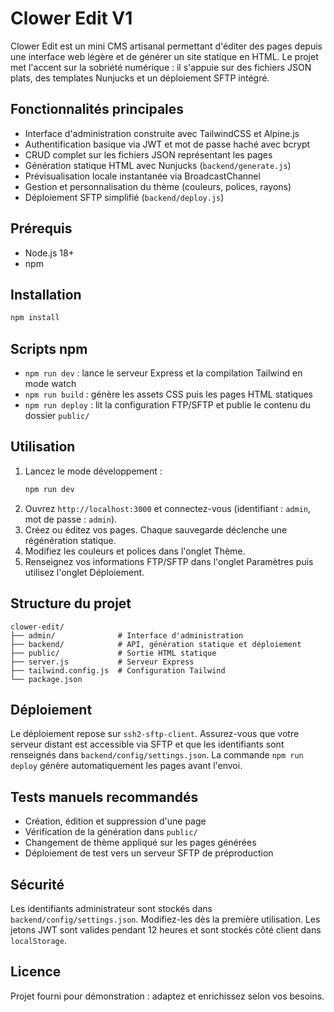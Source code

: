# Clower Edit V1

Clower Edit est un mini CMS artisanal permettant d'éditer des pages depuis une interface web légère et de générer un site statique en HTML. Le projet met l'accent sur la sobriété numérique : il s'appuie sur des fichiers JSON plats, des templates Nunjucks et un déploiement SFTP intégré.

## Fonctionnalités principales

- Interface d'administration construite avec TailwindCSS et Alpine.js
- Authentification basique via JWT et mot de passe haché avec bcrypt
- CRUD complet sur les fichiers JSON représentant les pages
- Génération statique HTML avec Nunjucks (`backend/generate.js`)
- Prévisualisation locale instantanée via BroadcastChannel
- Gestion et personnalisation du thème (couleurs, polices, rayons)
- Déploiement SFTP simplifié (`backend/deploy.js`)

## Prérequis

- Node.js 18+
- npm

## Installation

```bash
npm install
```

## Scripts npm

- `npm run dev` : lance le serveur Express et la compilation Tailwind en mode watch
- `npm run build` : génère les assets CSS puis les pages HTML statiques
- `npm run deploy` : lit la configuration FTP/SFTP et publie le contenu du dossier `public/`

## Utilisation

1. Lancez le mode développement :
   ```bash
   npm run dev
   ```
2. Ouvrez `http://localhost:3000` et connectez-vous (identifiant : `admin`, mot de passe : `admin`).
3. Créez ou éditez vos pages. Chaque sauvegarde déclenche une régénération statique.
4. Modifiez les couleurs et polices dans l'onglet Thème.
5. Renseignez vos informations FTP/SFTP dans l'onglet Paramètres puis utilisez l'onglet Déploiement.

## Structure du projet

```
clower-edit/
├── admin/              # Interface d'administration
├── backend/            # API, génération statique et déploiement
├── public/             # Sortie HTML statique
├── server.js           # Serveur Express
├── tailwind.config.js  # Configuration Tailwind
└── package.json
```

## Déploiement

Le déploiement repose sur `ssh2-sftp-client`. Assurez-vous que votre serveur distant est accessible via SFTP et que les identifiants sont renseignés dans `backend/config/settings.json`. La commande `npm run deploy` génère automatiquement les pages avant l'envoi.

## Tests manuels recommandés

- Création, édition et suppression d'une page
- Vérification de la génération dans `public/`
- Changement de thème appliqué sur les pages générées
- Déploiement de test vers un serveur SFTP de préproduction

## Sécurité

Les identifiants administrateur sont stockés dans `backend/config/settings.json`. Modifiez-les dès la première utilisation. Les jetons JWT sont valides pendant 12 heures et sont stockés côté client dans `localStorage`.

## Licence

Projet fourni pour démonstration : adaptez et enrichissez selon vos besoins.
